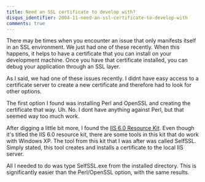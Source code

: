 ```yaml
---
title: Need an SSL certificate to develop with?
disqus_identifier: 2004-11-need-an-ssl-certificate-to-develop-with
comments: true
---
```


There may be times when you encounter an issue that only manifests itself in an SSL environment. We just had one of these recently. When this happens, it helps to have a certificate that you can install on your development machine. Once you have that certificate installed, you can debug your application through an SSL layer.

As I said, we had one of these issues recently. I didnt have easy access to a certificate server to create a new certificate and therefore had to look for other options.

The first option I found was installing Perl and OpenSSL and creating the certificate that way. Uh. No. I dont have anything against Perl, but that seemed way too much work.

After digging a little bit more, I found the [IIS 6.0 Resource Kit][1]. Even though it's titled the IIS 6.0 resource kit, there are some tools in this kit that do work with Windows XP. The tool from this kit that I was after was called SelfSSL. Simply stated, this tool creates and installs a certificate to the local IIS server. 

All I needed to do was type SelfSSL.exe from the installed directory. This is significantly easier than the Perl/OpenSSL option, with the same results.

[1]:http://www.microsoft.com/downloads/details.aspx?FamilyID=56fc92ee-a71a-4c73-b628-ade629c89499&amp;displaylang=en

